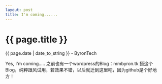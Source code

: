 ```yaml
---
layout: post
title: I'm coming......
---
```


{{ page.title }}
===============
<p class="date">{{ page.date | date_to_string }} - ByronTech</p>

Yes, I'm coming.....
之前也有一个wordpress的Blog：mmbyron.tk 
搭这个Blog，纯粹跟风试用，若效果不错，以后就迁到这里吧，因为github是个好地方！
  
